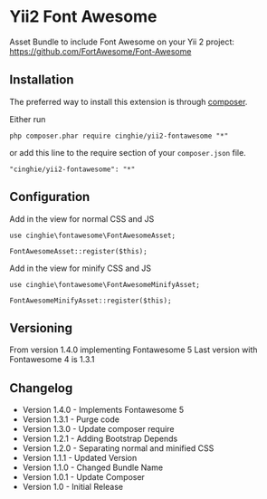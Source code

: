 # Yii2 Font Awesome
Asset Bundle to include Font Awesome on your Yii 2 project:<br>
https://github.com/FortAwesome/Font-Awesome

Installation
-----------------

The preferred way to install this extension is through [composer](http://getcomposer.org/download/).

Either run

```
php composer.phar require cinghie/yii2-fontawesome "*"
```

or add this line to the require section of your `composer.json` file.

```
"cinghie/yii2-fontawesome": "*"
```

Configuration
-----------------

Add in the view for normal CSS and JS

```
use cinghie\fontawesome\FontAwesomeAsset;

FontAwesomeAsset::register($this);
```

Add in the view for minify CSS and JS

```
use cinghie\fontawesome\FontAwesomeMinifyAsset;

FontAwesomeMinifyAsset::register($this);
```

Versioning
-----------------

From version 1.4.0 implementing Fontawesome 5
Last version with Fontawesome 4 is 1.3.1

Changelog
-----------------

<ul>
  <li>Version 1.4.0 - Implements Fontawesome 5</li> 
  <li>Version 1.3.1 - Purge code</li>  
  <li>Version 1.3.0 - Update composer require</li>
  <li>Version 1.2.1 - Adding Bootstrap Depends</li>
  <li>Version 1.2.0 - Separating normal and minified CSS</li>
  <li>Version 1.1.1 - Updated Version</li>
  <li>Version 1.1.0 - Changed Bundle Name</li>
  <li>Version 1.0.1 - Update Composer</li>
  <li>Version 1.0 - Initial Release</li>
</ul>
